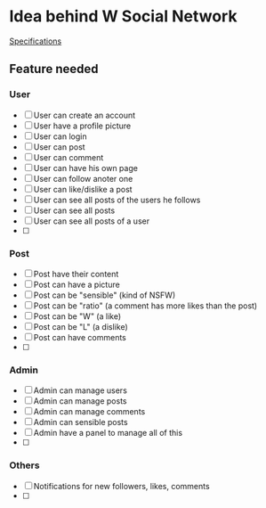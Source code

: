 # Idea behind W Social Network 

[Specifications](https://moodle.utbm.fr/pluginfile.php/280516/mod_resource/content/1/Cahier%20des%20Charges%20projet%202024%20S1.pdf)

## Feature needed

### User

- [ ] User can create an account
- [ ] User have a profile picture
- [ ] User can login
- [ ] User can post
- [ ] User can comment
- [ ] User can have his own page
- [ ] User can follow anoter one
- [ ] User can like/dislike a post
- [ ] User can see all posts of the users he follows
- [ ] User can see all posts
- [ ] User can see all posts of a user
- [ ] 

### Post

- [ ] Post have their content
- [ ] Post can have a picture
- [ ] Post can be "sensible" (kind of NSFW)
- [ ] Post can be "ratio" (a comment has more likes than the post)
- [ ] Post can be "W" (a like)
- [ ] Post can be "L" (a dislike)
- [ ] Post can have comments
- [ ] 

### Admin

- [ ] Admin can manage users
- [ ] Admin can manage posts
- [ ] Admin can manage comments
- [ ] Admin can sensible posts
- [ ] Admin have a panel to manage all of this
- [ ] 

### Others

- [ ] Notifications for new followers, likes, comments
- [ ] 

